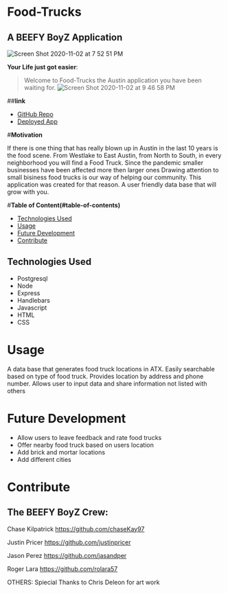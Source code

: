 # Food-Trucks
## A BEEFY BoyZ Application
![Screen Shot 2020-11-02 at 7 52 51 PM](https://user-images.githubusercontent.com/60681276/97937718-0b08b100-1d45-11eb-82f5-8d980729c560.png)

**Your Life just got easier**:
> Welcome to Food-Trucks 
>the Austin application you have been waiting for.
![Screen Shot 2020-11-02 at 9 46 58 PM](https://user-images.githubusercontent.com/60681276/97948143-414e2c80-1d55-11eb-8a78-cef69816fc17.png)

##**link**
- [GitHub Repo](https://github.com/jasandper/Food-Trucks)
- [Deployed App](https://atxfoodtruck.herokuapp.com/)

#**Motivation**

If there is one thing that has really blown up in Austin in the last 10 years is the food scene. From Westlake to East Austin, from North to South, in every neighborhood you will find a Food Truck. Since the pandemic smaller businesses have been affected more then larger ones Drawing attention to small bisiness food trucks is our way of helping our community. This application was created for that reason. A user friendly data base that will grow with you.  

#**Table of Content(#table-of-contents)**

- [Technologies Used](#Technologies-Used)
- [Usage](#usage)
- [Future Development](#future-development)
- [Contribute](#contribute)


## Technologies Used
* Postgresql
* Node
* Express
* Handlebars
* Javascript 
* HTML
* CSS



# Usage

A data base that generates food truck locations in ATX. Easily searchable based on type of food truck. Provides location by address and phone number. Allows user to input data and share information not listed with others



# Future Development
* Allow users to leave feedback and rate food trucks
* Offer nearby food truck based on users location
* Add brick and mortar locations
* Add different cities





# Contribute

## **The BEEFY BoyZ Crew:**

Chase Kilpatrick
https://github.com/chaseKay97

Justin Pricer
https://github.com/justinpricer

Jason Perez
https://github.com/jasandper

Roger Lara
https://github.com/rolara57

OTHERS:
Spiecial Thanks to Chris Deleon for art work

